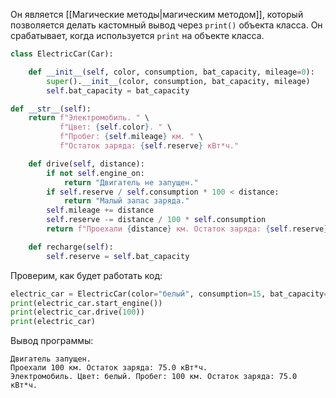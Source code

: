 Он является [[Магические методы|магическим методом]], который позволяется делать кастомный вывод через `print()` объекта класса. 
Он срабатывает, когда используется `print` на объекте класса. 
```python
class ElectricCar(Car):

    def __init__(self, color, consumption, bat_capacity, mileage=0):
        super().__init__(color, consumption, bat_capacity, mileage)
        self.bat_capacity = bat_capacity

def __str__(self):
    return f"Электромобиль. " \
           f"Цвет: {self.color}. " \
           f"Пробег: {self.mileage} км. " \
           f"Остаток заряда: {self.reserve} кВт*ч."

    def drive(self, distance):
        if not self.engine_on:
            return "Двигатель не запущен."
        if self.reserve / self.consumption * 100 < distance:
            return "Малый запас заряда."
        self.mileage += distance
        self.reserve -= distance / 100 * self.consumption
        return f"Проехали {distance} км. Остаток заряда: {self.reserve} кВт*ч."

    def recharge(self):
        self.reserve = self.bat_capacity
```
Проверим, как будет работать код:

```python
electric_car = ElectricCar(color="белый", consumption=15, bat_capacity=90)
print(electric_car.start_engine())
print(electric_car.drive(100))
print(electric_car)
```

Вывод программы:

```
Двигатель запущен.
Проехали 100 км. Остаток заряда: 75.0 кВт*ч.
Электромобиль. Цвет: белый. Пробег: 100 км. Остаток заряда: 75.0 кВт*ч.
```